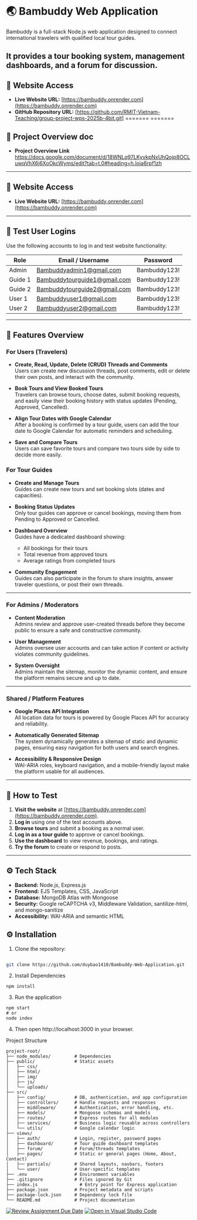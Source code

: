 # 🌏 Bambuddy Web Application

Bambuddy is a full-stack Node.js web application designed to connect international travelers with qualified local tour guides.

It provides a tour booking system, management dashboards, and a forum for discussion.
---


## 🔗 Website Access

- **Live Website URL:** [https://bambuddy.onrender.com](https://bambuddy.onrender.com)
- **GitHub Repository URL:** [https://github.com/RMIT-Vietnam-Teaching/group-project-wps-2025b-4bit.git]
=======
=======

## 🔗 Project Overview doc 

- **Project Overview Link** https://docs.google.com/document/d/18WNLq97LKyvkpNxUhQojp8OCLuwqVhX6j6XoOkcWyms/edit?tab=t.0#heading=h.loja6rpf1zh

---
## 🔗 Website Access

- **Live Website URL:** [https://bambuddy.onrender.com](https://bambuddy.onrender.com)


---

## 🔑 Test User Logins

Use the following accounts to log in and test website functionality:

| Role    | Email / Username             | Password     |
| ------- | ---------------------------- | ------------ |
| Admin   | Bambuddyadmin1@gmail.com     | Bambuddy123! |
| Guide 1 | Bambuddytourguide1@gmail.com | Bambuddy123! |
| Guide 2 | Bambuddytourguide2@gmail.com | Bambuddy123! |
| User 1  | Bambuddyuser1@gmail.com      | Bambuddy123! |
| User 2  | Bambuddyuser2@gmail.com      | Bambuddy123! |

---

## 📝 Features Overview

### **For Users (Travelers)**

- **Create, Read, Update, Delete (CRUD) Threads and Comments**  
  Users can create new discussion threads, post comments, edit or delete their own posts, and interact with the community.

- **Book Tours and View Booked Tours**  
  Travelers can browse tours, choose dates, submit booking requests, and easily view their booking history with status updates (Pending, Approved, Cancelled).

- **Align Tour Dates with Google Calendar**  
  After a booking is confirmed by a tour guide, users can add the tour date to Google Calendar for automatic reminders and scheduling.

- **Save and Compare Tours**  
  Users can save favorite tours and compare two tours side by side to decide more easily.

### **For Tour Guides**

- **Create and Manage Tours**  
  Guides can create new tours and set booking slots (dates and capacities).

- **Booking Status Updates**  
  Only tour guides can approve or cancel bookings, moving them from Pending to Approved or Cancelled.

- **Dashboard Overview**  
  Guides have a dedicated dashboard showing:

  - All bookings for their tours
  - Total revenue from approved tours
  - Average ratings from completed tours

- **Community Engagement**  
  Guides can also participate in the forum to share insights, answer traveler questions, or post their own threads.

---

### **For Admins / Moderators**

- **Content Moderation**  
  Admins review and approve user-created threads before they become public to ensure a safe and constructive community.

- **User Management**  
  Admins oversee user accounts and can take action if content or activity violates community guidelines.

- **System Oversight**  
  Admins maintain the sitemap, monitor the dynamic content, and ensure the platform remains secure and up to date.

---

### **Shared / Platform Features**

- **Google Places API Integration**  
  All location data for tours is powered by Google Places API for accuracy and reliability.

- **Automatically Generated Sitemap**  
  The system dynamically generates a sitemap of static and dynamic pages, ensuring easy navigation for both users and search engines.

- **Accessibility & Responsive Design**  
  WAI-ARIA roles, keyboard navigation, and a mobile-friendly layout make the platform usable for all audiences.

---

## 🧪 How to Test

1. **Visit the website** at [https://bambuddy.onrender.com](https://bambuddy.onrender.com).
2. **Log in** using one of the test accounts above.
3. **Browse tours** and submit a booking as a normal user.
4. **Log in as a tour guide** to approve or cancel bookings.
5. **Use the dashboard** to view revenue, bookings, and ratings.
6. **Try the forum** to create or respond to posts.

---

## ⚙️ Tech Stack

- **Backend:** Node.js, Express.js
- **Frontend:** EJS Templates, CSS, JavaScript
- **Database:** MongoDB Atlas with Mongoose
- **Security:** Google reCAPTCHA v3, Middleware Validation, santilize-html, and mongo-sanitize
- **Accessibility:** WAI-ARIA and semantic HTML

## ⚙️ Installation

1. Clone the repository:

```bash

git clone https://github.com/duybao1410/Bambuddy-Web-Application.git
```

2. Install Dependencies
```
npm install
```

3. Run the application
```
npm start
# or
node index
```

4. Then open http://localhost:3000 in your browser.


Project Structure
```
project-root/
├── node_modules/         # Dependencies
├── public/               # Static assets
│   ├── css/
│   ├── html/
│   ├── img/
│   ├── js/
│   └── uploads/
├── src/
│   ├── config/           # DB, authentication, and app configuration
│   ├── controllers/      # Handle requests and responses
│   ├── middleware/       # Authentication, error handling, etc.
│   ├── models/           # Mongoose schemas and models
│   ├── routes/           # Express routes for all modules
│   ├── services/         # Business logic reusable across controllers
│   └── utils/            # Google calendar logic
├── views/
│   ├── auth/             # Login, register, password pages
│   ├── dashboard/        # Tour guide dashboard templates
│   ├── forum/            # Forum/threads templates
│   ├── pages/            # Static or general pages (Home, About, Contact)
│   ├── partials/         # Shared layouts, navbars, footers
│   └── user/             # User-specific templates
├── .env                  # Environment variables
├── .gitignore            # Files ignored by Git
├── index.js                # Entry point for Express application
├── package.json          # Project metadata and scripts
├── package-lock.json     # Dependency lock file
└── README.md             # Project documentation
```


[![Review Assignment Due Date](https://classroom.github.com/assets/deadline-readme-button-22041afd0340ce965d47ae6ef1cefeee28c7c493a6346c4f15d667ab976d596c.svg)](https://classroom.github.com/a/kt7kiF6R)
[![Open in Visual Studio Code](https://classroom.github.com/assets/open-in-vscode-2e0aaae1b6195c2367325f4f02e2d04e9abb55f0b24a779b69b11b9e10269abc.svg)](https://classroom.github.com/online_ide?assignment_repo_id=19901645&assignment_repo_type=AssignmentRepo)
